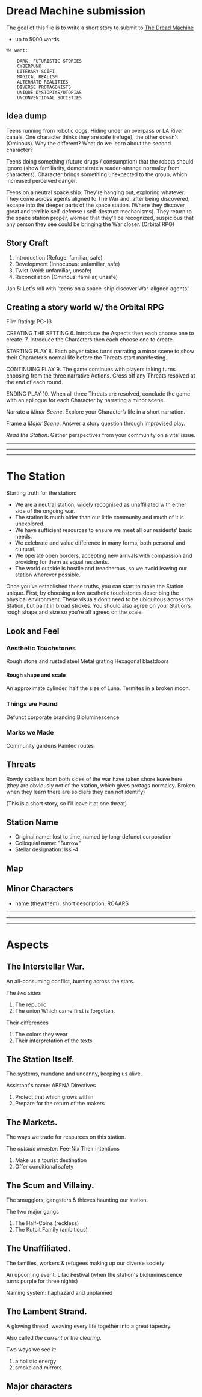 # Dread Machine submission

The goal of this file is to write a short story to submit to [The Dread Machine](https://www.thedreadmachine.com/submit/)

- up to 5000 words

```
We want:

    DARK, FUTURISTIC STORIES
    CYBERPUNK
    LITERARY SCIFI
    MAGICAL REALISM
    ALTERNATE REALITIES
    DIVERSE PROTAGONISTS
    UNIQUE DYSTOPIAS/UTOPIAS
    UNCONVENTIONAL SOCIETIES
```

## Idea dump

Teens running from robotic dogs. Hiding under an overpass or LA River canals. One character thinks they are safe (refuge), the other doesn't (Ominous). Why the different? What do we learn about the second character?

Teens doing something (future drugs / consumption) that the robots should ignore (show familiarity, demonstrate a reader-strange normalcy from characters). Character brings something unexpected to the group, which increased perceived danger.

Teens on a neutral space ship. They're hanging out, exploring whatever. They come across agents aligned to The War and, after being discovered, escape into the deeper parts of the space station. (Where they discover great and terrible self-defense / self-destruct mechanisms). They return to the space station proper, worried that they'll be recognized, suspicious that any person they see could be bringing the War closer.
(Orbital RPG)

## Story Craft

1. Introduction (Refuge: familiar, safe)
2. Development (Innocuous: unfamiliar, safe)
3. Twist (Void: unfamiliar, unsafe)
2. Reconciliation (Ominous: familiar, unsafe)


Jan 5: Let's roll with 'teens on a space-ship discover War-aligned agents.'

## Creating a story world w/ the Orbital RPG
Film Rating: PG-13

CREATING THE SETTING
6. Introduce the Aspects then each choose one to create.
7. Introduce the Characters then each choose one to create.

STARTING PLAY
8. Each player takes turns narrating a minor scene to show their Character’s normal life before the Threats start manifesting.

CONTINUING PLAY
9. The game continues with players taking turns choosing from the three narrative Actions. Cross off any Threats resolved at the end of each round.

ENDING PLAY
10. When all three Threats are resolved, conclude the game with an epilogue for each Character by narrating a minor scene.


Narrate a *Minor Scene*.
Explore your Character’s life in a short narration.

Frame a *Major Scene*.
Answer a story question through improvised play.

*Read the Station*.
Gather perspectives from your community on a vital issue.


------------------------------------------------------------------------------------------
------------------------------------------------------------------------------------------
------------------------------------------------------------------------------------------


# The Station
Starting truth for the station:
- We are a neutral station, widely recognised as unaffiliated with either side of the ongoing war.
- The station is much older than our little community and much of it is unexplored.
- We have sufficient resources to ensure we meet all our residents’ basic needs.
- We celebrate and value difference in many forms, both personal and cultural.
- We operate open borders, accepting new arrivals with compassion and providing for them as equal residents.
- The world outside is hostile and treacherous, so we avoid leaving our station wherever possible.


Once you’ve established these truths, you can start to make the Station unique. First, by choosing a few aesthetic touchstones describing the physical environment.
These visuals don’t need to be ubiquitous across the Station, but paint in broad strokes. You should also agree on your Station’s rough shape and size so you’re all agreed on the scale.

## Look and Feel
### Aesthetic Touchstones
Rough stone and rusted steel
Metal grating
Hexagonal blastdoors

#### Rough shape and scale
An approximate cylinder, half the size of Luna. Termites in a broken moon.

### Things we Found
Defunct corporate branding
Bioluminescence

### Marks we Made
Community gardens
Painted routes

## Threats
Rowdy soldiers from both sides of the war have taken shore leave here
(they are obviously not of the station, which gives protags normalcy. Broken when they learn there are soldiers they can not identify)

(This is a short story, so I'll leave it at one threat)


## Station Name
- Original name: lost to time, named by long-defunct corporation
- Colloquial name: "Burrow"
- Stellar designation: Issi-4

## Map

## Minor Characters
- name (they/them), short description, ROAARS

------------------------------------------------------------------------------------------
------------------------------------------------------------------------------------------
------------------------------------------------------------------------------------------

# Aspects

## The Interstellar War.
An all-consuming conflict, burning across the stars.

The *two sides*
1. The republic
2. The union
Which came first is forgotten.

Their differences
1. The colors they wear
2. Their interpretation of the texts

## The Station Itself.
The systems, mundane and uncanny, keeping us alive.

Assistant's name: ABENA
Directives
1. Protect that which grows within
2. Prepare for the return of the makers

## The Markets.
The ways we trade for resources on this station.

The *outside investor*: Fee-Nix
Their intentions
1. Make us a tourist destination
2. Offer conditional safety

## The Scum and Villainy.
The smugglers, gangsters & thieves haunting our station.

The two major gangs
1. The Half-Coins (reckless)
2. The Kutpit Family (ambitious)

## The Unaffiliated.
The families, workers & refugees making up our diverse society

An upcoming event: Lilac Festival (when the station's bioluminescence turns purple for three nights)

Naming system: haphazard and unplanned

## The Lambent Strand.
A glowing thread, weaving every life together into a great tapestry.

Also called _the current_ or _the clearing_.

Two ways we see it:
1. a holistic energy
2. smoke and mirrors

## Major characters
